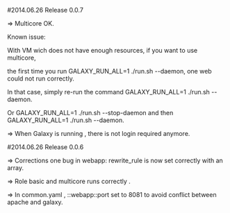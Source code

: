 #2014.06.26 Release 0.0.7

=> Multicore OK.
   
   Known issue:

   With VM wich does not have enough resources, if you want to use multicore,

   the first time you run  GALAXY_RUN_ALL=1 ./run.sh --daemon, one web could not run correctly.

   In that case, simply re-run the command GALAXY_RUN_ALL=1 ./run.sh --daemon.
   
   Or  GALAXY_RUN_ALL=1 ./run.sh --stop-daemon and then GALAXY_RUN_ALL=1 ./run.sh --daemon.



=> When Galaxy is running , there is not login required anymore.

#2014.06.26 Release 0.0.6

=> Corrections one bug in webapp: rewrite_rule is now set correctly with an array.

=> Role basic and multicore runs correctly .

=> In common.yaml , ::webapp::port set to 8081 to avoid conflict between apache and galaxy. 
